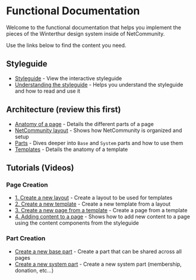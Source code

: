 # Functional Documentation

Welcome to the functional documentation that helps you implement the pieces of the Winterthur design system inside of NetCommunity.

Use the links below to find the content you need.

## Styleguide

- [Styleguide](../../styleguide/index.html) - View the interactive styleguide
- [Understanding the styleguide](./understand-styleguide.md) - Helps you understand the styleguide and how to read and use it

## Architecture (review this first)

- [Anatomy of a page](./page-anatomy.md) - Details the different parts of a page
- [NetCommunity layout](./nc-layout.md) - Shows how NetCommunity is organized and setup
- [Parts](./parts.md) - Dives deeper into `Base` and `System` parts and how to use them
- [Templates](./templates.md) - Details the anatomy of a template

## Tutorials (Videos)

### Page Creation

- [1. Create a new layout](./create-a-new-layout.md) - Create a layout to be used for templates
- [2. Create a new template](./create-a-new-template.md) - Create a new template from a layout
- [3. Create a new page from a template](./create-a-new-page-from-template.md) - Create a page from a template
- [4. Adding content to a page](./add-content-to-a-page.md) - Shows how to add new content to a page using the content components from the styleguide

### Part Creation

- [Create a new base part](./create-a-new-base-part.md) - Create a part that can be shared across all pages
- [Create a new system part](./create-a-new-system-part.md) - Create a new system part (membership, donation, etc...)
